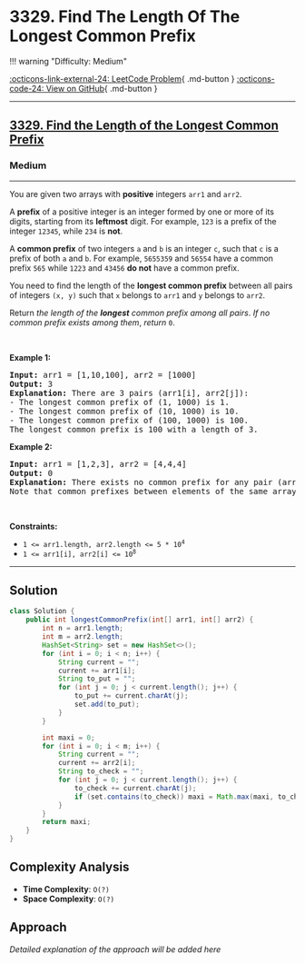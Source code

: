 # 3329. Find The Length Of The Longest Common Prefix

!!! warning "Difficulty: Medium"

[:octicons-link-external-24: LeetCode Problem](https://leetcode.com/problems/find-the-length-of-the-longest-common-prefix/){ .md-button }
[:octicons-code-24: View on GitHub](https://github.com/RAJ8664/Leetcode/tree/master/3329-find-the-length-of-the-longest-common-prefix){ .md-button }

---

<h2><a href="https://leetcode.com/problems/find-the-length-of-the-longest-common-prefix">3329. Find the Length of the Longest Common Prefix</a></h2><h3>Medium</h3><hr><p>You are given two arrays with <strong>positive</strong> integers <code>arr1</code> and <code>arr2</code>.</p>

<p>A <strong>prefix</strong> of a positive integer is an integer formed by one or more of its digits, starting from its <strong>leftmost</strong> digit. For example, <code>123</code> is a prefix of the integer <code>12345</code>, while <code>234</code> is <strong>not</strong>.</p>

<p>A <strong>common prefix</strong> of two integers <code>a</code> and <code>b</code> is an integer <code>c</code>, such that <code>c</code> is a prefix of both <code>a</code> and <code>b</code>. For example, <code>5655359</code> and <code>56554</code> have a common prefix <code>565</code> while <code>1223</code> and <code>43456</code> <strong>do not</strong> have a common prefix.</p>

<p>You need to find the length of the <strong>longest common prefix</strong> between all pairs of integers <code>(x, y)</code> such that <code>x</code> belongs to <code>arr1</code> and <code>y</code> belongs to <code>arr2</code>.</p>

<p>Return <em>the length of the <strong>longest</strong> common prefix among all pairs</em>.<em> If no common prefix exists among them</em>, <em>return</em> <code>0</code>.</p>

<p>&nbsp;</p>
<p><strong class="example">Example 1:</strong></p>

<pre>
<strong>Input:</strong> arr1 = [1,10,100], arr2 = [1000]
<strong>Output:</strong> 3
<strong>Explanation:</strong> There are 3 pairs (arr1[i], arr2[j]):
- The longest common prefix of (1, 1000) is 1.
- The longest common prefix of (10, 1000) is 10.
- The longest common prefix of (100, 1000) is 100.
The longest common prefix is 100 with a length of 3.
</pre>

<p><strong class="example">Example 2:</strong></p>

<pre>
<strong>Input:</strong> arr1 = [1,2,3], arr2 = [4,4,4]
<strong>Output:</strong> 0
<strong>Explanation:</strong> There exists no common prefix for any pair (arr1[i], arr2[j]), hence we return 0.
Note that common prefixes between elements of the same array do not count.
</pre>

<p>&nbsp;</p>
<p><strong>Constraints:</strong></p>

<ul>
	<li><code>1 &lt;= arr1.length, arr2.length &lt;= 5 * 10<sup>4</sup></code></li>
	<li><code>1 &lt;= arr1[i], arr2[i] &lt;= 10<sup>8</sup></code></li>
</ul>


---

## Solution

```java
class Solution {
    public int longestCommonPrefix(int[] arr1, int[] arr2) {
        int n = arr1.length;
        int m = arr2.length;
        HashSet<String> set = new HashSet<>();
        for (int i = 0; i < n; i++) {
            String current = "";
            current += arr1[i];
            String to_put = "";
            for (int j = 0; j < current.length(); j++) {
                to_put += current.charAt(j);
                set.add(to_put);
            }
        }

        int maxi = 0;
        for (int i = 0; i < m; i++) {
            String current = "";
            current += arr2[i];
            String to_check = "";
            for (int j = 0; j < current.length(); j++) {
                to_check += current.charAt(j);
                if (set.contains(to_check)) maxi = Math.max(maxi, to_check.length());
            }
        }
        return maxi;
    }
}
```

## Complexity Analysis

- **Time Complexity**: `O(?)`
- **Space Complexity**: `O(?)`

## Approach

*Detailed explanation of the approach will be added here*

